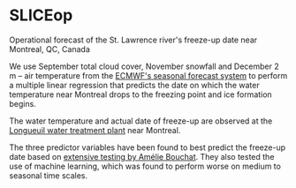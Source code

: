 # SLICEop
Operational forecast of the St. Lawrence river's freeze-up date near Montreal, QC, Canada

We use September total cloud cover, November snowfall and December 2 m – air temperature from the [ECMWF's seasonal forecast system](https://www.ecmwf.int/en/forecasts/documentation-and-support/long-range)
to perform a multiple linear regression that predicts the date on which the water temperature near Montreal drops to the freezing point and ice formation begins.​

The water temperature and actual date of freeze-up are observed at the [Longueuil water treatment plant](https://www.longueuil.quebec/fr/eau-potable) near Montreal.

The three predictor variables have been found to best predict the freeze-up date based on [extensive testing by Amélie Bouchat](https://github.com/McGill-sea-ice/SLICE).
They also tested the use of machine learning, which was found to perform worse on medium to seasonal time scales. 
